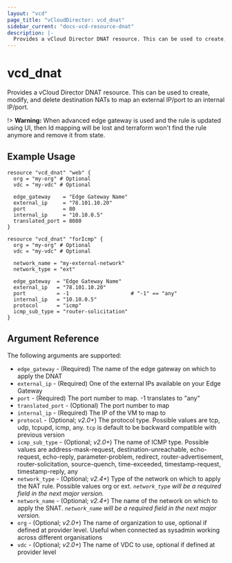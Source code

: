 ```yaml
---
layout: "vcd"
page_title: "vCloudDirector: vcd_dnat"
sidebar_current: "docs-vcd-resource-dnat"
description: |-
  Provides a vCloud Director DNAT resource. This can be used to create, modify, and delete destination NATs to map external IPs to a VM.
---
```


# vcd\_dnat

Provides a vCloud Director DNAT resource. This can be used to create, modify,
and delete destination NATs to map an external IP/port to an internal IP/port.

!> **Warning:** When advanced edge gateway is used and the rule is updated using UI, then Id mapping will be lost and terraform won't find the rule anymore and remove it from state.  

## Example Usage

```hcl
resource "vcd_dnat" "web" {
  org = "my-org" # Optional
  vdc = "my-vdc" # Optional

  edge_gateway    = "Edge Gateway Name"
  external_ip     = "78.101.10.20"
  port            = 80
  internal_ip     = "10.10.0.5"
  translated_port = 8080
}

resource "vcd_dnat" "forIcmp" {
  org = "my-org" # Optional
  vdc = "my-vdc" # Optional
  
  network_name = "my-external-network"
  network_type = "ext"

  edge_gateway  = "Edge Gateway Name"
  external_ip   = "78.101.10.20"
  port          = -1                    # "-1" == "any"
  internal_ip   = "10.10.0.5"
  protocol      = "icmp"
  icmp_sub_type = "router-solicitation"
}
```

## Argument Reference

The following arguments are supported:

* `edge_gateway` - (Required) The name of the edge gateway on which to apply the DNAT
* `external_ip` - (Required) One of the external IPs available on your Edge Gateway
* `port` - (Required) The port number to map. -1 translates to "any"
* `translated_port` - (Optional) The port number to map
* `internal_ip` - (Required) The IP of the VM to map to
* `protocol` - (Optional; *v2.0+*) The protocol type. Possible values are tcp, udp, tcpupd, icmp, any. `tcp` is default to be backward compatible with previous version
* `icmp_sub_type` - (Optional; *v2.0+*) The name of ICMP type. Possible values are   address-mask-request, destination-unreachable, echo-request, echo-reply, parameter-problem, redirect, router-advertisement, router-solicitation, source-quench, time-exceeded, timestamp-request, timestamp-reply, any
* `network_type` - (Optional; *v2.4+*) Type of the network on which to apply the NAT rule. Possible values org or ext. *`network_type` will be a required field in the next major version.*
* `network_name` - (Optional; *v2.4+*) The name of the network on which to apply the SNAT. *`network_name` will be a required field in the next major version.*
* `org` - (Optional; *v2.0+*) The name of organization to use, optional if defined at provider level. Useful when connected as sysadmin working across different organisations
* `vdc` - (Optional; *v2.0+*) The name of VDC to use, optional if defined at provider level